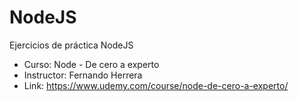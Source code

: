 # NodeJS

Ejercicios de práctica NodeJS

* Curso: Node - De cero a experto 
* Instructor: Fernando Herrera
* Link: https://www.udemy.com/course/node-de-cero-a-experto/
